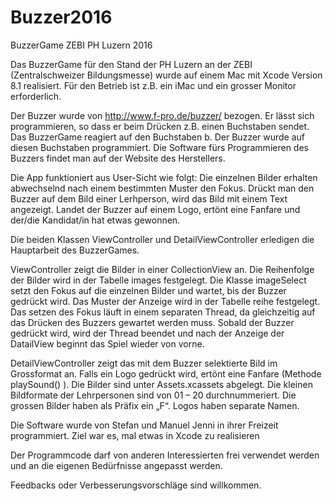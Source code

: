 # Buzzer2016
BuzzerGame ZEBI PH Luzern 2016

Das BuzzerGame für den Stand der PH Luzern an der ZEBI (Zentralschweizer Bildungsmesse) wurde auf einem Mac mit Xcode Version 8.1 realisiert. Für den Betrieb ist z.B. ein iMac und ein grosser Monitor erforderlich.

Der Buzzer wurde von http://www.f-pro.de/buzzer/ bezogen. Er lässt sich programmieren, so dass er beim Drücken z.B. einen Buchstaben sendet. Das BuzzerGame reagiert auf den Buchstaben b. Der Buzzer wurde auf diesen Buchstaben programmiert. Die Software fürs Programmieren des Buzzers findet man auf der Website des Herstellers.

Die App funktioniert aus User-Sicht wie folgt: Die einzelnen Bilder erhalten abwechselnd nach einem bestimmten Muster den Fokus. Drückt man den Buzzer auf dem Bild einer Lerhperson, wird das Bild mit einem Text angezeigt. Landet der Buzzer auf einem Logo, ertönt eine Fanfare und der/die Kandidat/in hat etwas gewonnen.

Die beiden Klassen ViewController und DetailViewController erledigen die Hauptarbeit des BuzzerGames.

ViewController zeigt die Bilder in einer CollectionView an. Die Reihenfolge der Bilder wird in der Tabelle images festgelegt. Die Klasse imageSelect setzt den Fokus auf die einzelnen Bilder und wartet, bis der Buzzer gedrückt wird. Das Muster der Anzeige wird in der Tabelle reihe festgelegt. Das setzen des Fokus läuft in einem separaten Thread, da gleichzeitig auf das Drücken des Buzzers gewartet werden muss. Sobald der Buzzer gedrückt wird, wird der Thread beendet und nach der Anzeige der DatailView beginnt das Spiel wieder von vorne.

DetailViewController zeigt das mit dem Buzzer selektierte Bild im Grossformat an. Falls ein Logo gedrückt wird, ertönt eine Fanfare (Methode playSound() ). Die Bilder sind unter Assets.xcassets abgelegt. Die kleinen Bildformate der Lehrpersonen sind von 01 – 20 durchnummeriert. Die grossen Bilder haben als Präfix ein „F“. Logos haben separate Namen.

Die Software wurde von Stefan und Manuel Jenni in ihrer Freizeit programmiert. Ziel war es, mal etwas in Xcode zu realisieren

Der Programmcode darf von anderen Interessierten frei verwendet werden und an die eigenen Bedürfnisse angepasst werden.

Feedbacks oder Verbesserungsvorschläge sind willkommen.

